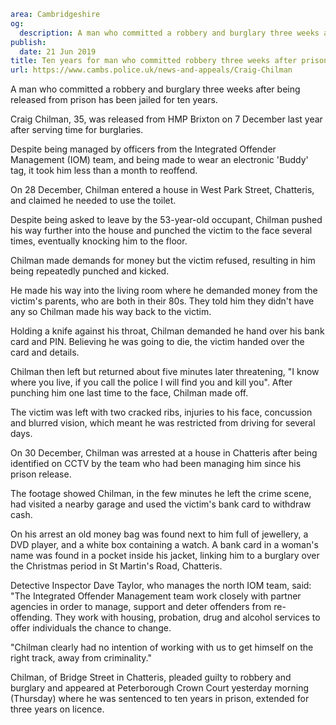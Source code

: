 ```yaml
area: Cambridgeshire
og:
  description: A man who committed a robbery and burglary three weeks after being released from prison has been jailed for ten years.
publish:
  date: 21 Jun 2019
title: Ten years for man who committed robbery three weeks after prison release
url: https://www.cambs.police.uk/news-and-appeals/Craig-Chilman
```

A man who committed a robbery and burglary three weeks after being released from prison has been jailed for ten years.

Craig Chilman, 35, was released from HMP Brixton on 7 December last year after serving time for burglaries.

Despite being managed by officers from the Integrated Offender Management (IOM) team, and being made to wear an electronic 'Buddy' tag, it took him less than a month to reoffend.

On 28 December, Chilman entered a house in West Park Street, Chatteris, and claimed he needed to use the toilet.

Despite being asked to leave by the 53-year-old occupant, Chilman pushed his way further into the house and punched the victim to the face several times, eventually knocking him to the floor.

Chilman made demands for money but the victim refused, resulting in him being repeatedly punched and kicked.

He made his way into the living room where he demanded money from the victim's parents, who are both in their 80s. They told him they didn't have any so Chilman made his way back to the victim.

Holding a knife against his throat, Chilman demanded he hand over his bank card and PIN. Believing he was going to die, the victim handed over the card and details.

Chilman then left but returned about five minutes later threatening, "I know where you live, if you call the police I will find you and kill you". After punching him one last time to the face, Chilman made off.

The victim was left with two cracked ribs, injuries to his face, concussion and blurred vision, which meant he was restricted from driving for several days.

On 30 December, Chilman was arrested at a house in Chatteris after being identified on CCTV by the team who had been managing him since his prison release.

The footage showed Chilman, in the few minutes he left the crime scene, had visited a nearby garage and used the victim's bank card to withdraw cash.

On his arrest an old money bag was found next to him full of jewellery, a DVD player, and a white box containing a watch. A bank card in a woman's name was found in a pocket inside his jacket, linking him to a burglary over the Christmas period in St Martin's Road, Chatteris.

Detective Inspector Dave Taylor, who manages the north IOM team, said: "The Integrated Offender Management team work closely with partner agencies in order to manage, support and deter offenders from re-offending. They work with housing, probation, drug and alcohol services to offer individuals the chance to change.

"Chilman clearly had no intention of working with us to get himself on the right track, away from criminality."

Chilman, of Bridge Street in Chatteris, pleaded guilty to robbery and burglary and appeared at Peterborough Crown Court yesterday morning (Thursday) where he was sentenced to ten years in prison, extended for three years on licence.
